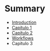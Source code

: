 # Summary

* [Introduction](README.md)
* [Capítulo 1](capitulo_1.md)
* [Capítulo 2](capitulo_2.md)
* [Workflows](workflows.md)
* Capítulo 3


